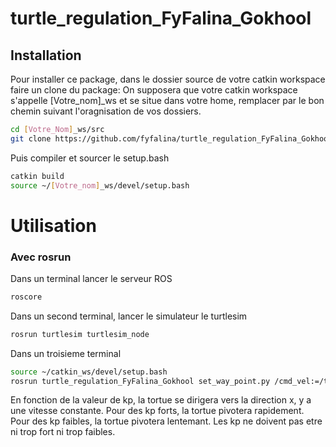 # turtle_regulation_FyFalina_Gokhool

## Installation
Pour installer ce package, dans le dossier source de votre catkin workspace faire un clone du package:
On supposera que votre catkin workspace s'appelle [Votre_nom]_ws et se situe dans votre home, remplacer par le bon chemin suivant l'oragnisation de vos dossiers.

```sh
cd [Votre_Nom]_ws/src
git clone https://github.com/fyfalina/turtle_regulation_FyFalina_Gokhool.git
```

Puis compiler et sourcer le setup.bash
```sh
catkin build
source ~/[Votre_nom]_ws/devel/setup.bash
```
# Utilisation

### Avec rosrun
Dans un terminal lancer le serveur ROS
```sh
roscore
```

Dans un second terminal, lancer le simulateur le turtlesim

```sh
rosrun turtlesim turtlesim_node
```

Dans un troisieme terminal 
```sh
source ~/catkin_ws/devel/setup.bash
rosrun turtle_regulation_FyFalina_Gokhool set_way_point.py /cmd_vel:=/turtle1/cmd_vel /pose:=/turtle1/pose _kp:=[Valeur Constante]
```
En fonction de la valeur de kp, la tortue se dirigera vers la direction x, y a une vitesse constante. Pour des kp forts, la tortue pivotera rapidement. Pour des kp faibles, la tortue pivotera lentemant. Les kp ne doivent pas etre ni trop fort ni trop faibles.
